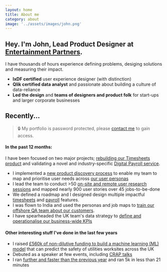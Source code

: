 ```yaml
---
layout: home
title: About me
category: about
image: '../assets/images/john.png'
--- 
```


## Hey. I'm John, Lead Product Designer at [Entertainment Partners][0].

I have thousands of hours experience defining problems, desiging solutions and measuring their impact. 
* **IxDF certified** user experience designer (with distinction)
* **Qlik certified data analyst** and passionate about building a culture of data-reliance
* **Led the design** and **teams of designers and product folk** for start-ups and larger corporate businesses

## Recently...

> 🔒 My portfolio is password protected, please [contact me][11] to gain access.

#### In the past 12 months: 
I have been focused on two major projects; [rebuilding our Timesheets product][1] and validating a novel and industry-specific [Digital Payroll service][2]. 

* I implemented a [new product discovery process][3] to enable my team to map and prioritise user needs across [our user personas][4]
* I lead the team to conduct >50 [on-site and remote user research sessions][5] and mapped nearly 900 user stories over 45 jobs-to-be-done
* We defined a roadmap and I designed design multiple impactful [timesheets][1] and [payroll][2] features.
* I was flown to India and used the personas and job maps to [train our offshore QA team about our customers][6].
* I have spearheaded the UK team's data strategy to [define and operationalise our business-wide KPIs][7]

#### Other interesting stuff I've done in the last few years
* I raised [£560k of non-dilutive funding to build a machine learning (ML) model][8] that can predict the safety of utilities worksites across the UK
* Debuted as a speaker at few events, including [CRAP talks][9]
* I ran [further and faster than the previous year][10] and ran 5k in less than 21 minutes


[0]: http://www.ep.com
[1]: /work/ep-timesheets
[2]: /work/ep-payroll
[3]: /
[4]: /
[5]: /
[6]: /
[7]: /work/ep-data-strategy
[8]: /
[9]: /
[10]: /running-2023
[11]: /contact